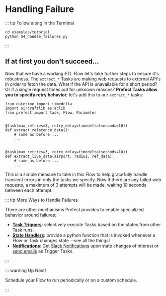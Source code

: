 # Handling Failure

::: tip Follow along in the Terminal

```
cd examples/tutorial
python 04_handle_failures.py
```

:::

## If at first you don't succeed...

Now that we have a working ETL Flow let's take further steps to ensure it's robustness. The `extract_*` Tasks are making web requests to external API's in order to fetch the data. What if the API is unavailable for a short period? Or if a single request times out for unknown reasons? **Prefect Tasks allow you to specify retry behavior**; let's add this to our `extract_*` tasks:

```python{1,6,12}
from datetime import timedelta
import aircraftlib as aclib
from prefect import task, Flow, Parameter


@task(max_retries=3, retry_delay=timedelta(seconds=10))
def extract_reference_data():
    # same as before ...
    ...


@task(max_retries=3, retry_delay=timedelta(seconds=10))
def extract_live_data(airport, radius, ref_data):
    # same as before ...
    ...
```

This is a simple measure to take in this Flow to help gracefully handle transient errors in only the tasks we specify. Now if there are any failed web requests, a maximum of 3 attempts will be made, waiting 10 seconds between each attempt.

::: tip More Ways to Handle Failures

There are other mechanisms Prefect provides to enable specialized behavior around failures:

- [**Task Triggers**](http://localhost:8080/core/concepts/execution.html#triggers): selectively execute Tasks based on the states from other Task runs.
- [**State Handlers**](http://localhost:8080/core/concepts/states.html#state-handlers-callbacks): provide a python function that is invoked whenever a Flow or Task changes state --see all the things!
- [**Notifications**](http://localhost:8080/core/concepts/notifications.html): Get [Slack Notifications](https://docs.prefect.io/core/tutorials/slack-notifications.html#slack-notifications) upon state changes of interest or [send emails](https://docs.prefect.io/core/task_library/notifications.html#emailtask) as Trigger Tasks.

:::

::: warning Up Next!

Schedule your Flow to run periodically or on a custom schedule.

:::
